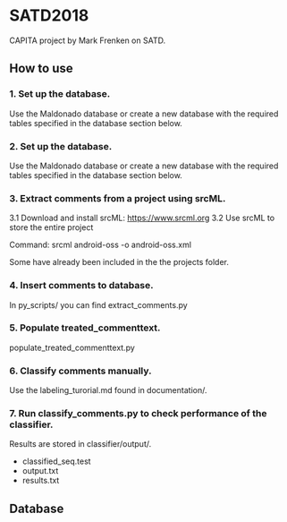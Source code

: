 # SATD2018
CAPITA project by Mark Frenken on SATD.

## How to use
### 1. Set up the database.
Use the Maldonado database or create a new database with the required tables specified in the database section below.
### 2. Set up the database.
Use the Maldonado database or create a new database with the required tables specified in the database section below.
### 3. Extract comments from a project using srcML.
3.1 Download and install srcML: https://www.srcml.org
3.2 Use srcML to store the entire project

Command: srcml android-oss -o android-oss.xml

Some have already been included in the the projects folder.
### 4. Insert comments to database.
In py_scripts/ you can find extract_comments.py
### 5. Populate treated_commenttext.
populate_treated_commenttext.py
### 6. Classify comments manually.
Use the labeling_turorial.md found in documentation/.
### 7. Run classify_comments.py to check performance of the classifier.
Results are stored in classifier/output/. 
- classified_seq.test
- output.txt
- results.txt

## Database
